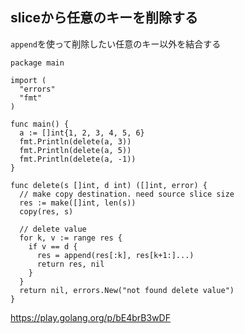 ## sliceから任意のキーを削除する

`append`を使って削除したい任意のキー以外を結合する

```
package main

import (
  "errors"
  "fmt"
)

func main() {
  a := []int{1, 2, 3, 4, 5, 6}
  fmt.Println(delete(a, 3))
  fmt.Println(delete(a, 5))
  fmt.Println(delete(a, -1))
}

func delete(s []int, d int) ([]int, error) {
  // make copy destination. need source slice size
  res := make([]int, len(s))
  copy(res, s)

  // delete value
  for k, v := range res {
    if v == d {
      res = append(res[:k], res[k+1:]...)
      return res, nil
    }
  }
  return nil, errors.New("not found delete value")
}
```

https://play.golang.org/p/bE4brB3wDF
